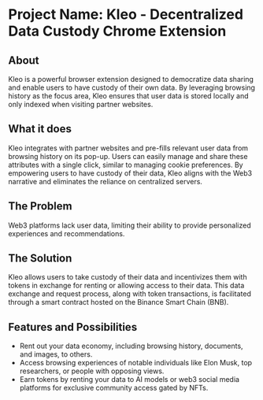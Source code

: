 # Project Name: Kleo - Decentralized Data Custody Chrome Extension

## About
Kleo is a powerful browser extension designed to democratize data sharing and enable users to have custody of their own data. By leveraging browsing history as the focus area, Kleo ensures that user data is stored locally and only indexed when visiting partner websites.

## What it does
Kleo integrates with partner websites and pre-fills relevant user data from browsing history on its pop-up. Users can easily manage and share these attributes with a single click, similar to managing cookie preferences. By empowering users to have custody of their data, Kleo aligns with the Web3 narrative and eliminates the reliance on centralized servers.

## The Problem
Web3 platforms lack user data, limiting their ability to provide personalized experiences and recommendations.

## The Solution
Kleo allows users to take custody of their data and incentivizes them with tokens in exchange for renting or allowing access to their data. This data exchange and request process, along with token transactions, is facilitated through a smart contract hosted on the Binance Smart Chain (BNB).

## Features and Possibilities
- Rent out your data economy, including browsing history, documents, and images, to others.
- Access browsing experiences of notable individuals like Elon Musk, top researchers, or people with opposing views.
- Earn tokens by renting your data to AI models or web3 social media platforms for exclusive community access gated by NFTs.
